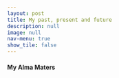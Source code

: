```yaml
---
layout: post
title: My past, present and future
description: null
image: null
nav-menu: true
show_tile: false
---
```


<h4> My Alma Maters </h4>